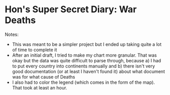 # Hon's Super Secret Diary: War Deaths

Notes:
* This was meant to be a simpler project but I ended up taking quite a lot of time to complete it
* After an initial draft, I tried to make my chart more granular. That was okay but the data
was quite difficult to parse through, because a) I had to put every country into continents
manually and b) there isn't very good documentation (or at least I haven't found it) about
what document was for what cause of Deaths
* I also had to color the legend (which comes in the form of the map). That took at least an hour.
